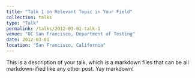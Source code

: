 ```yaml
---
title: "Talk 1 on Relevant Topic in Your Field"
collection: talks
type: "Talk"
permalink: /talks/2012-03-01-talk-1
venue: "UC San Francisco, Department of Testing"
date: 2012-03-01
location: "San Francisco, California"
---
```


This is a description of your talk, which is a markdown files that can be all markdown-ified like any other post. Yay markdown!
<script type="module" src="https://js.arcgis.com/embeddable-components/4.32/arcgis-embeddable-components.esm.js"></script>
 <arcgis-embedded-map style="height:600px;width:700px;" item-id="9e819acffaaf4d728cceac4a89520b5b" theme="light" portal-url="https://csus.maps.arcgis.com" ></arcgis-embedded-map>
